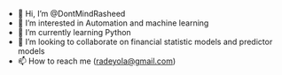 - 👋 Hi, I’m @DontMindRasheed
- 👀 I’m interested in Automation and machine learning
- 🌱 I’m currently learning Python
- 💞️ I’m looking to collaborate on financial statistic models and predictor models
- 📫 How to reach me (radeyola@gmail.com)

<!---
DontMindRasheed/DontMindRasheed is a ✨ special ✨ repository because its `README.md` (this file) appears on your GitHub profile.
You can click the Preview link to take a look at your changes.
--->
